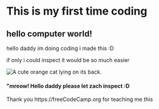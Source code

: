 <h1>This is my first time coding</h1>
<h2>hello computer world!</h2>
<main>
<p>hello daddy im doing coding i made this :D</p>
<p>if only i could inspect it would be so much easier</p>
</main>
<img src="https://bit.ly/fcc-relaxing-cat" alt="A cute orange cat lying on its back.">
<h4>"mreow! Hello daddy please let zach inspect :D</h4>
<p>Thank you https://freeCodeCamp.org for teaching me this</p>
